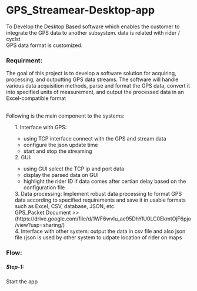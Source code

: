# GPS_Streamear-Desktop-app

To Develop the Desktop Based software which enables the customer to integrate the GPS data to another subsystem.
data is related with rider / cyclst <br>
GPS data format is customized.
### Requirment:
<p>
The goal of this project is to develop a software solution for acquiring, processing, and outputting GPS data streams. The software will handle various data acquisition methods, parse and format the GPS data, convert it into specified units of measurement, and output the processed data in an Excel-compatible format
</p>
<br>
Following is the main component to the systems:
<ul>
1. Interface with GPS: 
  <ul>
  <li>using TCP interface connect with the GPS and stream data <br></li>
  <li>configure the json update time</li>
  <li>start and stop the streaming</li>
</ul>
2. GUI:<br>
<ul>
  <li>using GUI select the TCP ip and port data</li>
  <li>display the parsed data on GUI</li>
  <li>highlight the rider ID if data comes after certian delay based on the configuration file</li>
</ul>
3. Data processing:  Implement robust data processing to format GPS data according to specified requirements and save it in usable formats such as Excel, CSV, database, JSON, etc. <br>
  GPS_Packet Document >>(https://drive.google.com/file/d/1WF6wvIu_ae95DhYlU0LC0EkmtOjF6pjo/view?usp=sharing/)<br>
4. Interface with other system: output the data in csv file and also json file (json is used by other system to udpate location of rider on maps <br>
</ul>

### Flow:

##### Step-1: 
Start the app


